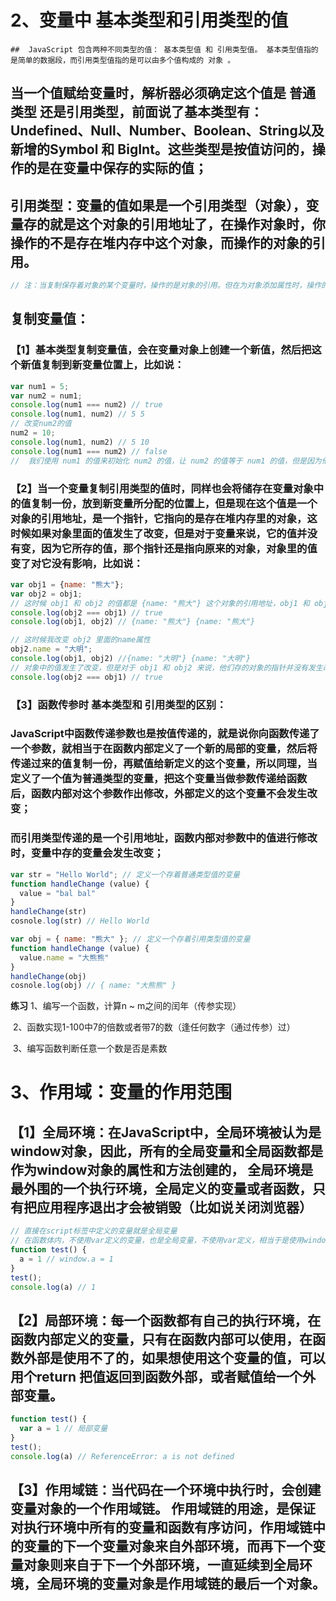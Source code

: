 # 2、变量中 基本类型和引用类型的值

	## 	JavaScript 包含两种不同类型的值： 基本类型值 和 引用类型值。 基本类型值指的是简单的数据段，而引用类型值指的是可以由多个值构成的 对象 。

## 	当一个值赋给变量时，解析器必须确定这个值是 普通类型 还是引用类型，前面说了基本类型有：Undefined、Null、Number、Boolean、String以及 新增的Symbol 和 BigInt。这些类型是按值访问的，操作的是在变量中保存的实际的值；

## 	引用类型：变量的值如果是一个引用类型（对象），变量存的就是这个对象的引用地址了，在操作对象时，你操作的不是存在堆内存中这个对象，而操作的对象的引用。

```javascript
// 注：当复制保存着对象的某个变量时，操作的是对象的引用。但在为对象添加属性时，操作的是实际的对象。
```

## 复制变量值：

### 【1】基本类型复制变量值，会在变量对象上创建一个新值，然后把这个新值复制到新变量位置上，比如说：

```javascript
var num1 = 5;
var num2 = num1;
console.log(num1 === num2) // true
console.log(num1, num2) // 5 5
// 改变num2的值
num2 = 10;
console.log(num1, num2) // 5 10
console.log(num1 === num2) // false
//  我们使用 num1 的值来初始化 num2 的值，让 num2 的值等于 num1 的值，但是因为他们上基本数据类型，所以他们的值是相互独立的，当我修改了 num2的值之后， num1的值不会改变，所以 这时候num1 和 num2 是不相等的
```

### 【2】当一个变量复制引用类型的值时，同样也会将储存在变量对象中的值复制一份，放到新变量所分配的位置上，但是现在这个值是一个对象的引用地址，是一个指针，它指向的是存在堆内存里的对象，这时候如果对象里面的值发生了改变，但是对于变量来说，它的值并没有变，因为它所存的值，那个指针还是指向原来的对象，对象里的值变了对它没有影响，比如说：

```javascript
var obj1 = {name: "熊大"};
var obj2 = obj1;
// 这时候 obj1 和 obj2 的值都是 {name: "熊大"} 这个对象的引用地址，obj1 和 obj2 这时候是相等的
console.log(obj2 === obj1) // true
console.log(obj1, obj2) // {name: "熊大"} {name: "熊大"}

// 这时候我改变 obj2 里面的name属性
obj2.name = "大明";
console.log(obj1, obj2) //{name: "大明"} {name: "大明"}
// 对象中的值发生了改变，但是对于 obj1 和 obj2 来说，他们存的对象的指针并没有发生改变，所以他们还是相等的
console.log(obj2 === obj1) // true
```

### 【3】函数传参时 基本类型和 引用类型的区别：

### 		JavaScript中函数传递参数也是按值传递的，就是说你向函数传递了一个参数，就相当于在函数内部定义了一个新的局部的变量，然后将传递过来的值复制一份，再赋值给新定义的这个变量，所以同理，当定义了一个值为普通类型的变量，把这个变量当做参数传递给函数后，函数内部对这个参数作出修改，外部定义的这个变量不会发生改变； 

### 	而引用类型传递的是一个引用地址，函数内部对参数中的值进行修改时，变量中存的变量会发生改变；

```javascript
var str = "Hello World"; // 定义一个存着普通类型值的变量
function handleChange (value) {
  value = "bal bal"
}
handleChange(str)
cosnole.log(str) // Hello World
```

```javascript
var obj = { name: "熊大" }; // 定义一个存着引用类型值的变量
function handleChange (value) {
  value.name = "大熊熊"
}
handleChange(obj)
cosnole.log(obj) // { name: "大熊熊" }
```

**练习**
    1、编写一个函数，计算n ~ m之间的闰年（传参实现）    

​	2、函数实现1-100中7的倍数或者带7的数（逢任何数字（通过传参）过）   

​	3、编写函数判断任意一个数是否是素数

# 3、作用域：变量的作用范围

## 【1】全局环境：在JavaScript中，全局环境被认为是window对象，因此，所有的全局变量和全局函数都是作为window对象的属性和方法创建的， 全局环境是最外围的一个执行环境，全局定义的变量或者函数，只有把应用程序退出才会被销毁（比如说关闭浏览器）

```javascript
// 直接在script标签中定义的变量就是全局变量
// 在函数体内，不使用var定义的变量，也是全局变量，不使用var定义，相当于是使用window定义的
function test() {
  a = 1 // window.a = 1
}
test();
console.log(a) // 1
```

## 【2】局部环境：每一个函数都有自己的执行环境，在函数内部定义的变量，只有在函数内部可以使用，在函数外部是使用不了的，如果想使用这个变量的值，可以用个return 把值返回到函数外部，或者赋值给一个外部变量。

```javascript
function test() {
  var a = 1 // 局部变量
}
test();
console.log(a) // ReferenceError: a is not defined 
```

## 【3】作用域链：当代码在一个环境中执行时，会创建变量对象的一个作用域链。 作用域链的用途，是保证对执行环境中所有的变量和函数有序访问，作用域链中的变量的下一个变量对象来自外部环境，而再下一个变量对象则来自于下一个外部环境，一直延续到全局环境，全局环境的变量对象是作用域链的最后一个对象。

